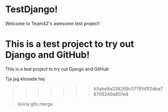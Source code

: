 TestDjango!
==========

Welcome to Team42's awesome test project!

This is a test project to try out Django and GitHub!
=======
This is a test project to try out Django and GitHub

Tja jag klonade hej
>>>>>>> b5abe8a338269c57761d1f2dba78706249a907e8

>klona gits merga
